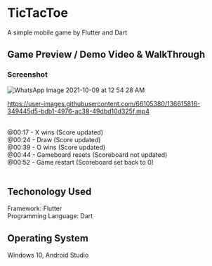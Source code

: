 # TicTacToe

A simple mobile game by Flutter and Dart

## Game Preview / Demo Video & WalkThrough

### Screenshot <br>
![WhatsApp Image 2021-10-09 at 12 54 28 AM](https://user-images.githubusercontent.com/66105380/136616503-8cfe5753-d6f5-4534-863f-f255888859de.jpeg)


https://user-images.githubusercontent.com/66105380/136615816-349445d5-bdb1-4976-ac38-49dbd10d325f.mp4


<br>
@00:17 - X wins (Score updated) <br>
@00:24 - Draw (Score updated)<br>
@00:39 - O wins (Score updated)<br>
@00:44 - Gameboard resets (Scoreboard not updated)<br>
@00:52 - Game restart (Scoreboard set back to 0)<br><br>

## Techonology Used

Framework: Flutter <br>
Programming Language: Dart <br>

## Operating System
Windows 10, Android Studio
